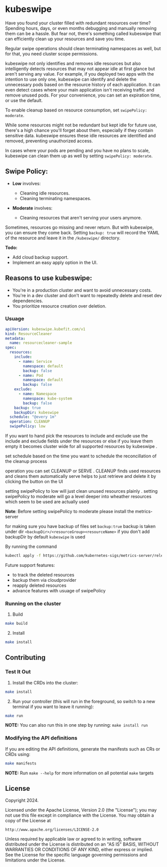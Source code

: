# kubeswipe

Have you found your cluster filled with redundant resources over time? Spending hours, days, or even months debugging and manually removing them can be a hassle. But fear not, there's something called kubeswipe that can efficiently clean up your resources and save you time.

Regular swipe operations should clean terminating namespaces as well, but for that, you need cluster scope permissions.

kubeswipe not only identifies and removes idle resources but also intelligently detects resources that may not appear idle at first glance but aren't serving any value. For example, if you deployed two apps with the intention to use only one, kubeswipe can identify and delete the unnecessary pods based on the resource history of each application. It can even detect cases where your main application isn't receiving traffic and remove unused pods. For your convenience, you can set an expiration time, or use the default.

To enable cleanup based on resource consumption, set `swipePolicy: moderate`.

While some resources might not be redundant but kept idle for future use, there's a high chance you'll forget about them, especially if they contain sensitive data. kubeswipe ensures these idle resources are identified and removed, preventing unauthorized access.

In cases where your pods are pending and you have no plans to scale, kubeswipe can clean them up as well by setting `swipePolicy: moderate`.

## Swipe Policy:

- **Low** involves:
  - Cleaning idle resources.
  - Cleaning terminating namespaces.

- **Moderate** involves:
  - Cleaning resources that aren't serving your users anymore.

Sometimes, resources go missing and never return. But with kubeswipe, you can ensure they come back. Setting `backup: true` will record the YAML of the resource and leave it in the `/kubeswipe/` directory.

**Todo:** 
- Add cloud backup support.
- Implement an easy apply option in the UI.

## Reasons to use kubeswipe:

- You're in a production cluster and want to avoid unnecessary costs.
- You're in a dev cluster and don't want to repeatedly delete and reset dev dependencies.
- You prioritize resource creation over deletion.

### Usuage 

```yaml
apiVersion: kubeswipe.kubefit.com/v1
kind: ResourceCleaner
metadata:
  name: resourcecleaner-sample
spec:
  resources:
    include:
      - name: Service
        namespace: default
        backup: false
      - name: Pod
        namespace: default
        backup: false
    exclude:
      - name: Namespace
        namespace: kube-system
        backup: false
    backup: true
    backupDir: kubeswipe    
  schedule: "@every 1m"
  operation: CLEANUP
  swipePolicy: low
```  

If you want to hand pick the resources to include and exclude use the include and exclude fields under the resources or else if you leave them empty it becomes cluster wide for all supported resources by kubeswipe . 

set schedule based on the time you want to schedule the reconcillation of the cleanup process 

operation you can set CLEANUP or SERVE . CLEANUP finds used resources and cleans them automatically serve helps to just retrieve and delete it by clicking the button on the UI

setting swipePolicy to low will just clean unused resources plainly . 
setting swipePolicy to moderate will go a level deeper into wheather resources which seem to be used are actually used

**Note**: Before setting swipePolicy to moderate please install the metrics-server 

for making sure you have backup of files set ```backup:true```  backup is taken under dir ```<backupDir>/<resourceGroup><resourceName>``` if you don't add backupDir by default ```kubeswipe``` is used

By running the command 

```sh
kubectl apply -f https://github.com/kubernetes-sigs/metrics-server/releases/download/v0.5.0/components.yaml
```


Future support features:
- to track the deleted resources 
- backup them via cloudprovider
- reapply deleted resources
- advance features with usuage of swipePolicy


### Running on the cluster


1. Build

```sh
make build
```

2. Install

```sh
make install
```

## Contributing

### Test It Out
1. Install the CRDs into the cluster:

```sh
make install
```

2. Run your controller (this will run in the foreground, so switch to a new terminal if you want to leave it running):

```sh
make run
```

**NOTE:** You can also run this in one step by running: `make install run`

### Modifying the API definitions
If you are editing the API definitions, generate the manifests such as CRs or CRDs using:

```sh
make manifests
```

**NOTE:** Run `make --help` for more information on all potential `make` targets



## License

Copyright 2024.

Licensed under the Apache License, Version 2.0 (the "License");
you may not use this file except in compliance with the License.
You may obtain a copy of the License at

    http://www.apache.org/licenses/LICENSE-2.0

Unless required by applicable law or agreed to in writing, software
distributed under the License is distributed on an "AS IS" BASIS,
WITHOUT WARRANTIES OR CONDITIONS OF ANY KIND, either express or implied.
See the License for the specific language governing permissions and
limitations under the License.

